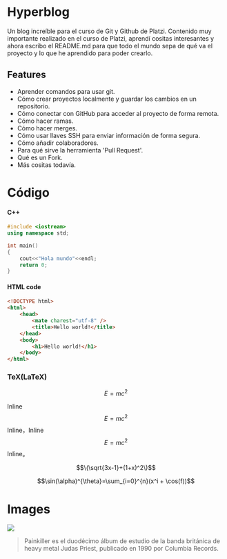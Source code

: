 # Hyperblog
Un blog increíble para el curso de Git y Github de Platzi.
Contenido muy importante realizado en el curso de Platzi, aprendí cositas interesantes y ahora
escribo el README.md para que todo el mundo sepa de qué va el proyecto y lo que he aprendido 
para poder crearlo.

## Features
- Aprender comandos para usar git.
- Cómo crear proyectos localmente y guardar los cambios en un repositorio.
- Cómo conectar con GitHub para acceder al proyecto de forma remota.
- Cómo hacer ramas.
- Cómo hacer merges.
- Cómo usar llaves SSH para enviar información de forma segura.
- Cómo añadir colaboradores.
- Para qué sirve la herramienta 'Pull Request'.
- Qué es un Fork.
- Más cositas todavía.


Código
=============

#### C++

```cpp
#include <iostream>
using namespace std;

int main()
{
    cout<<"Hola mundo"<<endl;
    return 0;
}
```

#### HTML code

```html
<!DOCTYPE html>
<html>
    <head>
        <mate charest="utf-8" />
        <title>Hello world!</title>
    </head>
    <body>
        <h1>Hello world!</h1>
    </body>
</html>
```

### TeX(LaTeX)
   
$$E=mc^2$$

Inline $$E=mc^2$$ Inline，Inline $$E=mc^2$$ Inline。

$$\(\sqrt{3x-1}+(1+x)^2\)$$
                    
$$\sin(\alpha)^{\theta}=\sum_{i=0}^{n}(x^i + \cos(f))$$

Images
=============

![](https://images-na.ssl-images-amazon.com/images/I/81XNEZ7MtJL._AC_SL1500_.jpg)
> Painkiller es el duodécimo álbum de estudio de la banda británica de heavy metal Judas Priest, publicado en 1990 por Columbia Records.
